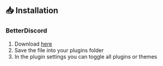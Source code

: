 ## 📥 Installation

### BetterDiscord

1. Download [here](https://hypeddomi.github.io/BetterDiscordStuff/Plugins/ToggleAll/ToggleAll.plugin.js)
2. Save the file into your plugins folder
3. In the plugin settings you can toggle all plugins or themes
